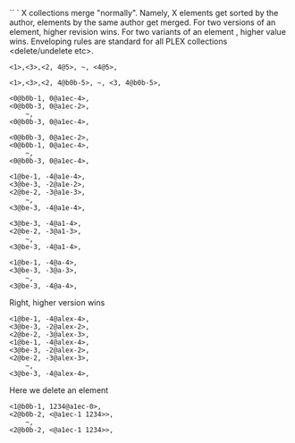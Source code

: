 `` `
X collections merge "normally".
Namely, X elements get sorted by the author, elements by the same author get merged.
For two versions of an element, higher revision wins.
For two variants of an element <same version>, higher value wins.
Enveloping rules are standard for all PLEX collections <delete/undelete etc>.
```
<1>,<3>,<2, 4@5>, ~, <4@5>,

<1>,<3>,<2, 4@b0b-5>, ~, <3, 4@b0b-5>,

<0@b0b-1, 0@a1ec-4>,
<0@b0b-3, 0@a1ec-2>,
    ~,
<0@b0b-3, 0@a1ec-4>,

<0@b0b-3, 0@a1ec-2>,
<0@b0b-1, 0@a1ec-4>,
    ~,
<0@b0b-3, 0@a1ec-4>,

<1@be-1, -4@a1e-4>,
<3@be-3, -2@a1e-2>,
<2@be-2, -3@a1e-3>,
    ~,
<3@be-3, -4@a1e-4>,

<3@be-3, -4@a1-4>,
<2@be-2, -3@a1-3>,
    ~,
<3@be-3, -4@a1-4>,

<1@be-1, -4@a-4>,
<3@be-3, -3@a-3>,
    ~,
<3@be-3, -4@a-4>,

```
Right, higher version wins
```
<1@be-1, -4@alex-4>,
<3@be-3, -2@alex-2>,
<2@be-2, -3@alex-3>,
<1@be-1, -4@alex-4>,
<3@be-3, -2@alex-2>,
<2@be-2, -3@alex-3>,
    ~,
<3@be-3, -4@alex-4>,

```
Here we delete an element
```
<1@b0b-1, 1234@a1ec-0>,
<2@b0b-2, <@a1ec-1 1234>>,
    ~,
<2@b0b-2, <@a1ec-1 1234>>,

